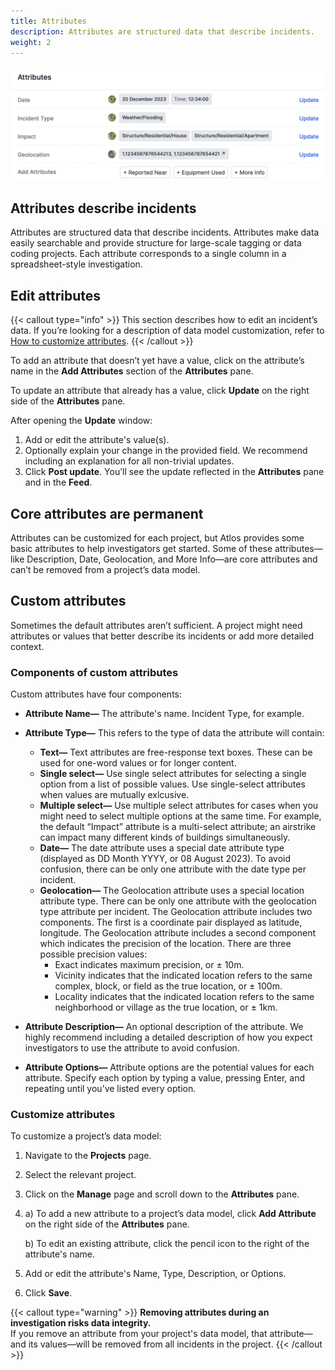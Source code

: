 ```yaml
---
title: Attributes
description: Attributes are structured data that describe incidents.
weight: 2
---
```


![The attribute pane of an incident.](attributes.png)

## Attributes describe incidents
Attributes are structured data that describe incidents. Attributes make data easily searchable and provide structure for large-scale tagging or data coding projects. Each attribute corresponds to a single column in a spreadsheet-style investigation. 

## Edit attributes
{{< callout type="info" >}}
This section describes how to edit an incident’s data. If you’re looking for a description of data model customization, refer to [How to customize attributes](#how-to-customize-attributes). 
{{< /callout >}}

To add an attribute that doesn’t yet have a value, click on the attribute’s name in the **Add Attributes** section of the **Attributes** pane.

To update an attribute that already has a value, click **Update** on the right side of the **Attributes** pane. 

After opening the **Update** window:
1. Add or edit the attribute's value(s). 
2. Optionally explain your change in the provided field. We recommend including an explanation for all non-trivial updates.
3. Click **Post update**. You’ll see the update reflected in the **Attributes** pane and in the **Feed**. 

## Core attributes are permanent
Attributes can be customized for each project, but Atlos provides some basic attributes to help investigators get started. Some of these attributes—like Description, Date, Geolocation, and More Info—are core attributes and can’t be removed from a project’s data model. 

## Custom attributes 
Sometimes the default attributes aren’t sufficient. A project might need attributes or values that better describe its incidents or add more detailed context. 

### Components of custom attributes
Custom attributes have four components: 
- **Attribute Name—** The attribute's name. Incident Type, for example.
- **Attribute Type—** This refers to the type of data the attribute will contain:
  - **Text—** Text attributes are free-response text boxes. These can be used for one-word values or for longer content.
  - **Single select—** Use single select attributes for selecting a single option from a list of possible values. Use single-select attributes when values are mutually exlcusive. 
  - **Multiple select—** Use multiple select attributes for cases when you might need to select multiple options at the same time. For example, the default “Impact” attribute is a multi-select attribute; an airstrike can impact many different kinds of buildings simultaneously.
  - **Date—** The date attribute uses a special date attribute type (displayed as DD Month YYYY, or 08 August 2023). To avoid confusion, there can be only one attribute with the date type per incident.
  - **Geolocation—** The Geolocation attribute uses a special location attribute type. There can be only one attribute with the geolocation type attribute per incident. The Geolocation attribute includes two components. The first is a coordinate pair displayed as latitude, longitude. The Geolocation attribute includes a second component which indicates the precision of the location. There are three possible precision values:
    - Exact indicates maximum precision, or ± 10m.
    - Vicinity indicates that the indicated location refers to the same complex, block, or field as the true location, or ± 100m. 
    - Locality indicates that the indicated location refers to the same neighborhood or village as the true location, or ± 1km. 

- **Attribute Description—** An optional description of the attribute. We highly recommend including a detailed description of how you expect investigators to use the attribute to avoid confusion. 
- **Attribute Options—** Attribute options are the potential values for each attribute. Specify each option by typing a value, pressing Enter, and repeating until you’ve listed every option. 

### Customize attributes
To customize a project’s data model: 
1. Navigate to the **Projects** page. 
2. Select the relevant project. 
3. Click on the **Manage** page and scroll down to the **Attributes** pane. 
4. a) To add a new attribute to a project’s data model, click **Add Attribute** on the right side of the **Attributes** pane. 
   
   b) To edit an existing attribute, click the pencil icon to the right of the attribute's name. 
5. Add or edit the attribute's Name, Type, Description, or Options. 
6. Click **Save**.

{{< callout type="warning" >}}
**Removing attributes during an investigation risks data integrity.**   
If you remove an attribute from your project's data model, that attribute—and its values—will be removed from all incidents in the project.
{{< /callout >}}
